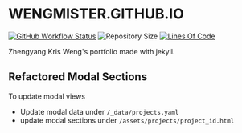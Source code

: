 # WENGMISTER.GITHUB.IO

[![GitHub Workflow Status](https://img.shields.io/github/actions/workflow/status/wengmister/wengmister.github.io/hugo.yaml?branch=main&style=flat)](https://github.com/wengmister/wengmister.github.io/actions)
![Repository Size](https://img.shields.io/github/repo-size/wengmister/wengmister.github.io)
[![Lines Of Code](https://tokei.rs/b1/github/wengmister/wengmister.github.io?category=code)](https://github.com/wengmister/wengmister.github.io)

Zhengyang Kris Weng's portfolio made with jekyll.

## Refactored Modal Sections

To update modal views
- Update modal data under `/_data/projects.yaml`
- update modal sections under `/assets/projects/project_id.html`

